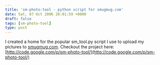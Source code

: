 ```yaml
---
title: 'sm-photo-tool - python script for smugmug.com'
date: Sat, 07 Oct 2006 20:01:59 +0000
draft: false
tags: [sm-photo-tool]
type: post
---
```


I created a home for the popular sm\_tool.py script I use to upload my pictures to [smugmug.com](http://www.smugmug.com/). Checkout the project here: [http://code.google.com/p/sm-photo-tool/](http://code.google.com/p/sm-photo-tool/)